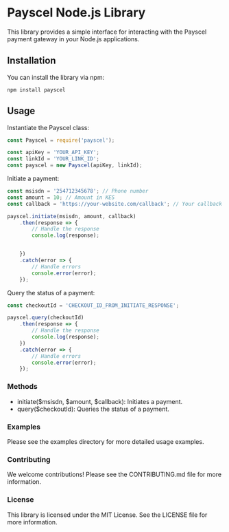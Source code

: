 # Payscel Node.js Library

This library provides a simple interface for interacting with the Payscel payment gateway in your Node.js applications.


## Installation
You can install the library via npm:

```
npm install payscel
```
## Usage
Instantiate the Payscel class:
```js
const Payscel = require('payscel');

const apiKey = 'YOUR_API_KEY';
const linkId = 'YOUR_LINK_ID';
const payscel = new Payscel(apiKey, linkId);
```

Initiate a payment:

```js
const msisdn = '254712345678'; // Phone number
const amount = 10; // Amount in KES
const callback = 'https://your-website.com/callback'; // Your callback URL

payscel.initiate(msisdn, amount, callback)
    .then(response => {
        // Handle the response
        console.log(response);


    })
    .catch(error => {
        // Handle errors
        console.error(error);
    });

```

Query the status of a payment:

```js
const checkoutId = 'CHECKOUT_ID_FROM_INITIATE_RESPONSE';

payscel.query(checkoutId)
    .then(response => {
        // Handle the response
        console.log(response);
    })
    .catch(error => {
        // Handle errors
        console.error(error);
    });

```
### Methods
- initiate($msisdn, $amount, $callback): Initiates a payment.
- query($checkoutId): Queries the status of a payment.

### Examples
Please see the examples directory for more detailed usage examples.

### Contributing
We welcome contributions! Please see the CONTRIBUTING.md file for more information.

### License
This library is licensed under the MIT License. See the LICENSE file for more information.